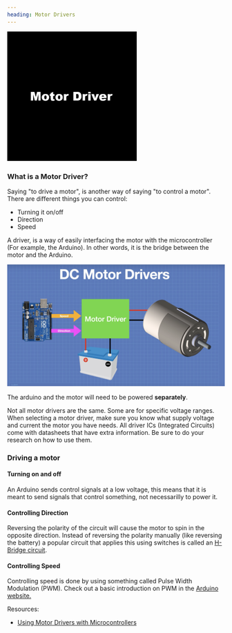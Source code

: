 ```yaml
---
heading: Motor Drivers
---
```


<img width="300px" src="/electronic_component_database/drivers/driver.png"></img>

### What is a Motor Driver?

Saying "to drive a motor", is another way of saying "to control a motor". There are different things you can control:

- Turning it on/off
- Direction
- Speed

A driver, is a way of easily interfacing the motor with the microcontroller (For example, the Arduino). In other words, it is the bridge between the motor and the Arduino.

<img width="600px" src="/electronic_component_database/drivers/images/diagram.png"></img>

The arduino and the motor will need to be powered **separately**.

Not all motor drivers are the same. Some are for specific voltage ranges. When selecting a motor driver, make sure you know what supply voltage and current the motor you have needs. All driver ICs (Integrated Circuits) come with datasheets that have extra information. Be sure to do your research on how to use them.

### Driving a motor

#### Turning on and off

An Arduino sends control signals at a low voltage, this means that it is meant to send signals that control something, not necessarilly to power it.

#### Controlling Direction

Reversing the polarity of the circuit will cause the motor to spin in the opposite direction. Instead of reversing the polarity manually (like reversing the battery) a popular circuit that applies this using switches is called an <a href="/electronic_component_database/h_bridge_circuit/h_bridge_circuit.html">H-Bridge circuit</a>.


#### Controlling Speed

Controlling speed is done by using something called Pulse Width Modulation (PWM). Check out a basic introduction on PWM in the <a href="https://docs.arduino.cc/learn/microcontrollers/analog-output/">Arduino website.</a>

Resources:

- <a target="\_blank" href="https://www.youtube.com/watch?v=ygrsIqWOh3Y">Using Motor Drivers with Microcontrollers</a>

